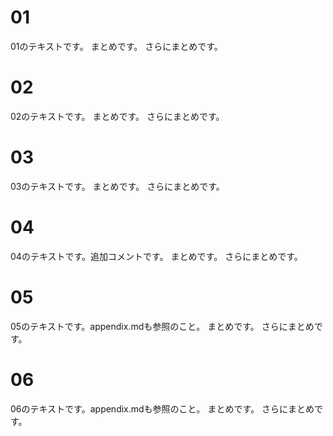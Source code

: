 # 01
01のテキストです。
まとめです。
さらにまとめです。

# 02
02のテキストです。
まとめです。
さらにまとめです。

# 03
03のテキストです。
まとめです。
さらにまとめです。

# 04
04のテキストです。追加コメントです。
まとめです。
さらにまとめです。

# 05
05のテキストです。appendix.mdも参照のこと。
まとめです。
さらにまとめです。

# 06
06のテキストです。appendix.mdも参照のこと。
まとめです。
さらにまとめです。